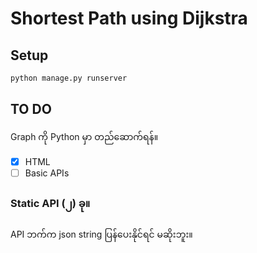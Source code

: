 # Shortest Path using Dijkstra


## Setup 

```bash
python manage.py runserver
```

## TO DO

Graph ကို Python မှာ တည်ဆောက်ရန်။


- [x] HTML
- [ ] Basic APIs

### Static API (၂) ခု။


API ဘက်က json string ပြန်ပေးနိုင်ရင် မဆိုးဘူး။
